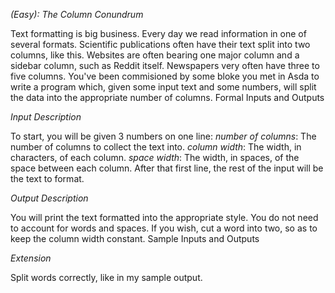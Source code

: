 *(Easy): The Column Conundrum*

Text formatting is big business. Every day we read information in one of several formats. Scientific publications often have their text split into two columns, like this. Websites are often bearing one major column and a sidebar column, such as Reddit itself. Newspapers very often have three to five columns. You've been commisioned by some bloke you met in Asda to write a program which, given some input text and some numbers, will split the data into the appropriate number of columns.
Formal Inputs and Outputs

*Input Description*

To start, you will be given 3 numbers on one line:
    <number of columns> <column width> <space width>
_number of columns_: The number of columns to collect the text into.
_column width_: The width, in characters, of each column.
_space width_: The width, in spaces, of the space between each column.
After that first line, the rest of the input will be the text to format.

*Output Description*

You will print the text formatted into the appropriate style.
You do not need to account for words and spaces. If you wish, cut a word into two, so as to keep the column width constant.
Sample Inputs and Outputs

*Extension*

Split words correctly, like in my sample output.